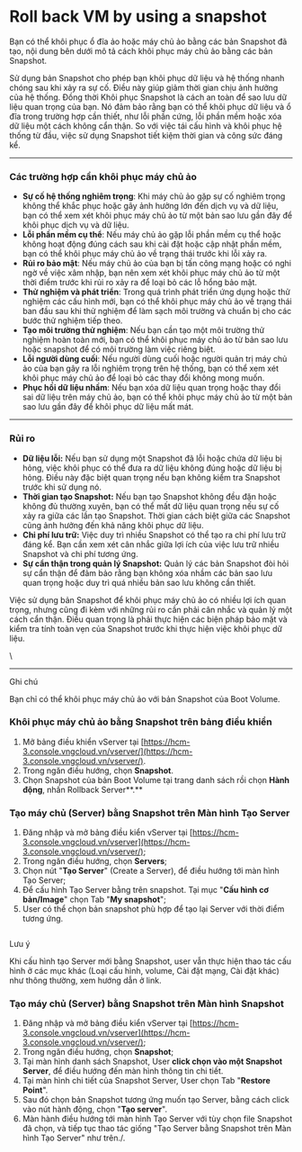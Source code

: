 # Roll back VM by using a snapshot

Bạn có thể khôi phục ổ đĩa ảo hoặc máy chủ ảo bằng các bản Snapshot đã tạo, nội dung bên dưới mô tả cách khôi phục máy chủ ảo bằng các bản Snapshot.

Sử dụng bản Snapshot cho phép bạn khôi phục dữ liệu và hệ thống nhanh chóng sau khi xảy ra sự cố. Điều này giúp giảm thời gian chịu ảnh hưởng của hệ thống. Đồng thời Khôi phục Snapshot là cách an toàn để sao lưu dữ liệu quan trọng của bạn. Nó đảm bảo rằng bạn có thể khôi phục dữ liệu và ổ đĩa trong trường hợp cần thiết, như lỗi phần cứng, lỗi phần mềm hoặc xóa dữ liệu một cách không cẩn thận. So với việc tái cấu hình và khôi phục hệ thống từ đầu, việc sử dụng Snapshot tiết kiệm thời gian và công sức đáng kể.

***

### **Các trường hợp cần khôi phục máy chủ ảo** <a href="#khoiphucmaychuaobangbansnapshot-cactruonghopcankhoiphucmaychuao" id="khoiphucmaychuaobangbansnapshot-cactruonghopcankhoiphucmaychuao"></a>

* **Sự cố hệ thống nghiêm trọng**: Khi máy chủ ảo gặp sự cố nghiêm trọng không thể khắc phục hoặc gây ảnh hưởng lớn đến dịch vụ và dữ liệu, bạn có thể xem xét khôi phục máy chủ ảo từ một bản sao lưu gần đây để khôi phục dịch vụ và dữ liệu.
* **Lỗi phần mềm cụ thể**: Nếu máy chủ ảo gặp lỗi phần mềm cụ thể hoặc không hoạt động đúng cách sau khi cài đặt hoặc cập nhật phần mềm, bạn có thể khôi phục máy chủ ảo về trạng thái trước khi lỗi xảy ra.
* **Rủi ro bảo mật**: Nếu máy chủ ảo của bạn bị tấn công mạng hoặc có nghi ngờ về việc xâm nhập, bạn nên xem xét khôi phục máy chủ ảo từ một thời điểm trước khi rủi ro xảy ra để loại bỏ các lỗ hổng bảo mật.
* **Thử nghiệm và phát triển**: Trong quá trình phát triển ứng dụng hoặc thử nghiệm các cấu hình mới, bạn có thể khôi phục máy chủ ảo về trạng thái ban đầu sau khi thử nghiệm để làm sạch môi trường và chuẩn bị cho các bước thử nghiệm tiếp theo.
* **Tạo môi trường thử nghiệm**: Nếu bạn cần tạo một môi trường thử nghiệm hoàn toàn mới, bạn có thể khôi phục máy chủ ảo từ bản sao lưu hoặc snapshot để có môi trường làm việc riêng biệt.
* **Lỗi người dùng cuối**: Nếu người dùng cuối hoặc người quản trị máy chủ ảo của bạn gây ra lỗi nghiêm trọng trên hệ thống, bạn có thể xem xét khôi phục máy chủ ảo để loại bỏ các thay đổi không mong muốn.
* **Phục hồi dữ liệu nhầm**: Nếu bạn xóa dữ liệu quan trọng hoặc thay đổi sai dữ liệu trên máy chủ ảo, bạn có thể khôi phục máy chủ ảo từ một bản sao lưu gần đây để khôi phục dữ liệu mất mát.

***

### **Rủi ro** <a href="#khoiphucmaychuaobangbansnapshot-ruiro" id="khoiphucmaychuaobangbansnapshot-ruiro"></a>

* **Dữ liệu lỗi:** Nếu bạn sử dụng một Snapshot đã lỗi hoặc chứa dữ liệu bị hỏng, việc khôi phục có thể đưa ra dữ liệu không đúng hoặc dữ liệu bị hỏng. Điều này đặc biệt quan trọng nếu bạn không kiểm tra Snapshot trước khi sử dụng nó.
* **Thời gian tạo Snapshot:** Nếu bạn tạo Snapshot không đều đặn hoặc không đủ thường xuyên, bạn có thể mất dữ liệu quan trọng nếu sự cố xảy ra giữa các lần tạo Snapshot. Thời gian cách biệt giữa các Snapshot cũng ảnh hưởng đến khả năng khôi phục dữ liệu.
* **Chi phí lưu trữ:** Việc duy trì nhiều Snapshot có thể tạo ra chi phí lưu trữ đáng kể. Bạn cần xem xét cân nhắc giữa lợi ích của việc lưu trữ nhiều Snapshot và chi phí tương ứng.
* **Sự cẩn thận trong quản lý Snapshot:** Quản lý các bản Snapshot đòi hỏi sự cẩn thận để đảm bảo rằng bạn không xóa nhầm các bản sao lưu quan trọng hoặc duy trì quá nhiều bản sao lưu không cần thiết.

Việc sử dụng bản Snapshot để khôi phục máy chủ ảo có nhiều lợi ích quan trọng, nhưng cũng đi kèm với những rủi ro cần phải cân nhắc và quản lý một cách cẩn thận. Điều quan trọng là phải thực hiện các biện pháp bảo mật và kiểm tra tính toàn vẹn của Snapshot trước khi thực hiện việc khôi phục dữ liệu.

\


***

Ghi chú

Bạn chỉ có thể khôi phục máy chủ ảo với bản Snapshot của Boot Volume.

### **Khôi phục máy chủ ảo bằng Snapshot trên bảng điều khiển** <a href="#khoiphucmaychuaobangbansnapshot-khoiphucmaychuaobangsnapshottrenbangdieukhien" id="khoiphucmaychuaobangbansnapshot-khoiphucmaychuaobangsnapshottrenbangdieukhien"></a>

1. Mở bảng điều khiển vServer tại [https://hcm-3.console.vngcloud.vn/vserver/](https://hcm-3.console.vngcloud.vn/vserver/).
2. Trong ngăn điều hướng, chọn **Snapshot**.
3. Chọn Snapshot của bản Boot Volume tại trang danh sách rồi chọn **Hành động**, nhấn Rollback Server**.**

### **Tạo máy chủ (Server) bằng Snapshot trên Màn hình Tạo Server**  <a href="#khoiphucmaychuaobangbansnapshot-taomaychu-server-bangsnapshottrenmanhinhtaoserversnapshotcreateserve" id="khoiphucmaychuaobangbansnapshot-taomaychu-server-bangsnapshottrenmanhinhtaoserversnapshotcreateserve"></a>

1. Đăng nhập và mở bảng điều kiển vServer tại [https://hcm-3.console.vngcloud.vn/vserver](https://hcm-3.console.vngcloud.vn/vserver/);
2. Trong ngăn điều hướng, chọn **Servers**;
3. Chọn nút "**Tạo Server**" (Create a Server), để điều hướng tới màn hình Tạo Server;
4. Để cấu hình Tạo Server bằng trên snapshot. Tại mục "**Cấu hình cơ bản/Image**" chọn Tab "**My snapshot**";
5. User có thể chọn bản snapshot phù hợp để tạo lại Server với thời điểm tương ứng.

<figure><img src="https://docs.vngcloud.vn/download/attachments/64554116/image2024-3-25_9-46-42.png?version=1&#x26;modificationDate=1711334805000&#x26;api=v2" alt=""><figcaption></figcaption></figure>

Lưu ý

Khi cấu hình tạo Server mới bằng Snapshot, user vẫn thực hiện thao tác cấu hình ở các mục khác (Loại cấu hình, volume, Cài đặt mạng, Cài đặt khác) như thông thường, xem hướng dẫn ở link.

### **Tạo máy chủ (Server) bằng Snapshot trên Màn hình Snapshot** <a href="#khoiphucmaychuaobangbansnapshot-taomaychu-server-bangsnapshottrenmanhinhsnapshot" id="khoiphucmaychuaobangbansnapshot-taomaychu-server-bangsnapshottrenmanhinhsnapshot"></a>

1. Đăng nhập và mở bảng điều kiển vServer tại [https://hcm-3.console.vngcloud.vn/vserver](https://hcm-3.console.vngcloud.vn/vserver/);
2. Trong ngăn điều hướng, chọn **Snapshot**;
3. Tại màn hình danh sách Snapshot, User **click chọn vào một Snapshot Server**, để điều hướng đến màn hình thông tin chi tiết.
4. Tại màn hình chi tiết của Snapshot Server, User chọn Tab "**Restore Point**".
5. Sau đó chọn bản Snapshot tương ứng muốn tạo Server, bằng cách click vào nút hành động, chọn "**Tạo server**".
6. Màn hành điều hướng tới màn hình Tạo Server với tùy chọn file Snapshot đã chọn, và tiếp tục thao tác giống "Tạo Server bằng Snapshot trên Màn hình Tạo Server" như trên./.


